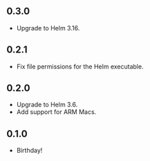 ## 0.3.0
* Upgrade to Helm 3.16.

## 0.2.1
* Fix file permissions for the Helm executable.

## 0.2.0
* Upgrade to Helm 3.6.
* Add support for ARM Macs.

## 0.1.0
* Birthday!
